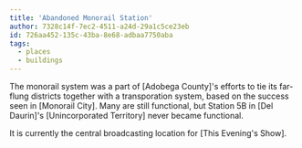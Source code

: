```yaml
---
title: 'Abandoned Monorail Station'
author: 7328c14f-7ec2-4511-a24d-29a1c5ce23eb
id: 726aa452-135c-43ba-8e68-adbaa7750aba
tags:
  - places
  - buildings
---
```

The monorail system was a part of [Adobega County]'s efforts to tie its far-flung districts together with a transporation system, based on the success seen in [Monorail City]. Many are still functional, but Station 5B in [Del Daurin]'s [Unincorporated Territory] never became functional.

It is currently the central broadcasting location for [This Evening's Show].